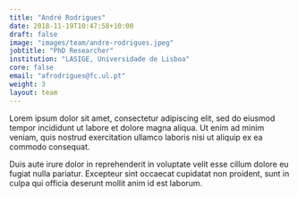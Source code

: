 ```yaml
---
title: "André Rodrigues"
date: 2018-11-19T10:47:58+10:00
draft: false
image: "images/team/andre-rodrigues.jpeg"
jobtitle: "PhD Researcher"
institution: "LASIGE, Universidade de Lisboa"
core: false
email: "afrodrigues@fc.ul.pt"
weight: 3
layout: team
---
```


Lorem ipsum dolor sit amet, consectetur adipiscing elit, sed do eiusmod tempor incididunt ut labore et dolore magna aliqua. Ut enim ad minim veniam, quis nostrud exercitation ullamco laboris nisi ut aliquip ex ea commodo consequat.

Duis aute irure dolor in reprehenderit in voluptate velit esse cillum dolore eu fugiat nulla pariatur. Excepteur sint occaecat cupidatat non proident, sunt in culpa qui officia deserunt mollit anim id est laborum.
